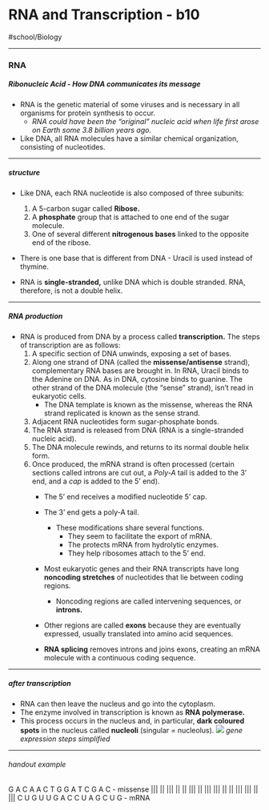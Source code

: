 # RNA and Transcription - b10 
#school/Biology
- - - -
### RNA
##### Ribonucleic Acid - How DNA communicates its message
* RNA is the genetic material of some viruses and is necessary in all organisms for protein synthesis to occur.
	* _RNA could have been the “original” nucleic acid when life first arose on Earth some 3.8 billion years ago._
* Like DNA, all RNA molecules have a similar chemical organization, consisting of nucleotides.
- - - -
##### structure
* Like DNA, each RNA nucleotide is also composed of three subunits:
	1. A 5-carbon sugar called **Ribose.**
	2. A **phosphate** group that is attached to one end of the sugar molecule.
	3. One of several different **nitrogenous bases** linked to the opposite end of the ribose.

* There is one base that is different from DNA - Uracil is used instead of thymine.
* RNA is **single-stranded,** unlike DNA which is double stranded. RNA, therefore, is not a double helix.
- - - -
##### RNA production
* RNA is produced from DNA by a process called **transcription.** The steps of transcription are as follows:
	1. A specific section of DNA unwinds, exposing a set of bases.
	2. Along one strand of DNA (called the **missense/antisense** strand), complementary RNA bases are brought in. In RNA, Uracil binds to the Adenine on DNA. As in DNA, cytosine binds to guanine. The other strand of the DNA molecule (the “sense” strand), isn’t read in eukaryotic cells.
		* The DNA template is known as the missense, whereas the RNA strand replicated is known as the sense strand.
	3. Adjacent RNA nucleotides form sugar-phosphate bonds.
	4. The RNA strand is released from DNA (RNA is a single-stranded nucleic acid).
	5. The DNA molecule rewinds, and returns to its normal double helix form.
	6. Once produced, the mRNA strand is often processed (certain sections called introns are cut out, a _Poly-A_ tail is added to the 3’ end, and a _cap_ is added to the 5’ end).
		* The 5’ end receives a modified nucleotide 5’ cap.
		* The 3’ end gets a poly-A tail.
			* These modifications share several functions.
				* They seem to facilitate the export of mRNA.
				* The protects mRNA from hydrolytic enzymes.
				* They help ribosomes attach to the 5’ end.

		* Most eukaryotic genes and their RNA transcripts have long **noncoding stretches** of nucleotides that lie between coding regions.
			* Noncoding regions are called intervening sequences, or **introns.**
		* Other regions are called **exons** because they are eventually expressed, usually translated into amino acid sequences.
		* **RNA splicing** removes introns and joins exons, creating an mRNA molecule with a continuous coding sequence.
- - - -
##### after transcription
* RNA can then leave the nucleus and go into the cytoplasm.
* The enzyme involved in transcription is known as **RNA polymerase.**
* This process occurs in the nucleus and, in particular, **dark coloured spots** in the nucleus called **nucleoli** (singular = nucleolus).
![](RNA%20and%20Transcription%20-%20b10/image.jpg)
_gene expression steps simplified_
- - - -
###### handout example
G  A C   A  A C  T G  G  A  T   C   G  A C - missense
||| || |||  ||  || ||| || ||| |||  ||  ||  |||  ||| || |||
C  U G   U U G  A C  C  U  A  G   C  U G - mRNA